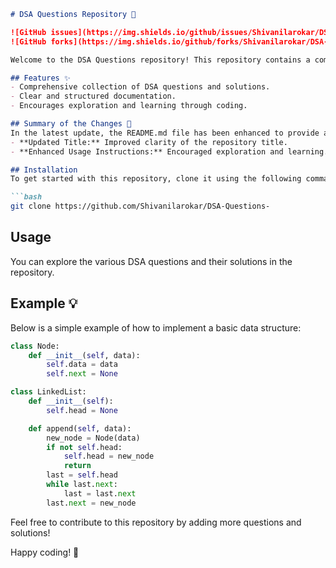 ```markdown
# DSA Questions Repository 🤖

![GitHub issues](https://img.shields.io/github/issues/Shivanilarokar/DSA-Questions-.svg) 
![GitHub forks](https://img.shields.io/github/forks/Shivanilarokar/DSA-Questions-.svg)

Welcome to the DSA Questions repository! This repository contains a comprehensive collection of Data Structures and Algorithms questions along with their solutions to help you enhance your coding skills and prepare for technical interviews.

## Features ✨
- Comprehensive collection of DSA questions and solutions.
- Clear and structured documentation.
- Encourages exploration and learning through coding.

## Summary of the Changes 📝
In the latest update, the README.md file has been enhanced to provide a clearer and more structured overview of the repository. Key changes include:
- **Updated Title:** Improved clarity of the repository title.
- **Enhanced Usage Instructions:** Encouraged exploration and learning.

## Installation
To get started with this repository, clone it using the following command:

```bash
git clone https://github.com/Shivanilarokar/DSA-Questions-
```

## Usage
You can explore the various DSA questions and their solutions in the repository.

## Example 💡
Below is a simple example of how to implement a basic data structure:

```python
class Node:
    def __init__(self, data):
        self.data = data
        self.next = None

class LinkedList:
    def __init__(self):
        self.head = None

    def append(self, data):
        new_node = Node(data)
        if not self.head:
            self.head = new_node
            return
        last = self.head
        while last.next:
            last = last.next
        last.next = new_node
```

Feel free to contribute to this repository by adding more questions and solutions! 

Happy coding! 🎉
```